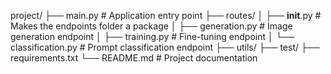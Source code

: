 project/
├── main.py # Application entry point
├── routes/
│ ├── **init**.py # Makes the endpoints folder a package
│ ├── generation.py # Image generation endpoint
│ ├── training.py # Fine-tuning endpoint
│ └── classification.py # Prompt classification endpoint
├── utils/
├── test/
├── requirements.txt
└── README.md # Project documentation
